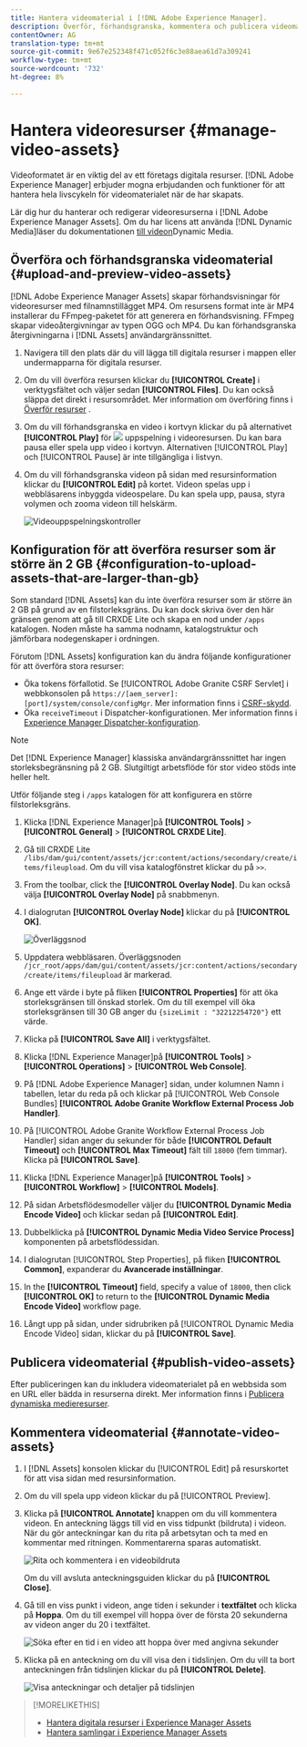 ```yaml
---
title: Hantera videomaterial i [!DNL Adobe Experience Manager].
description: Överför, förhandsgranska, kommentera och publicera videomaterial i [!DNL Adobe Experience Manager].
contentOwner: AG
translation-type: tm+mt
source-git-commit: 9e67e252348f471c052f6c3e88aea61d7a309241
workflow-type: tm+mt
source-wordcount: '732'
ht-degree: 8%

---
```



# Hantera videoresurser {#manage-video-assets}

Videoformatet är en viktig del av ett företags digitala resurser. [!DNL Adobe Experience Manager] erbjuder mogna erbjudanden och funktioner för att hantera hela livscykeln för videomaterialet när de har skapats.

Lär dig hur du hanterar och redigerar videoresurserna i [!DNL Adobe Experience Manager Assets]. Om du har licens att använda [!DNL Dynamic Media]läser du dokumentationen [till videon](/help/assets/video.md)Dynamic Media.

## Överföra och förhandsgranska videomaterial {#upload-and-preview-video-assets}

[!DNL Adobe Experience Manager Assets] skapar förhandsvisningar för videoresurser med filnamnstillägget MP4. Om resursens format inte är MP4 installerar du FFmpeg-paketet för att generera en förhandsvisning. FFmpeg skapar videoåtergivningar av typen OGG och MP4. Du kan förhandsgranska återgivningarna i [!DNL Assets] användargränssnittet.

1. Navigera till den plats där du vill lägga till digitala resurser i mappen eller undermapparna för digitala resurser.
1. Om du vill överföra resursen klickar du **[!UICONTROL Create]** i verktygsfältet och väljer sedan **[!UICONTROL Files]**. Du kan också släppa det direkt i resursområdet. Mer information om överföring finns i [Överför resurser](managing-assets-touch-ui.md#uploading-assets) .
1. Om du vill förhandsgranska en video i kortvyn klickar du på alternativet **[!UICONTROL Play]** för ![](assets/do-not-localize/play.png) uppspelning i videoresursen. Du kan bara pausa eller spela upp video i kortvyn. Alternativen [!UICONTROL Play] och [!UICONTROL Pause] är inte tillgängliga i listvyn.

1. Om du vill förhandsgranska videon på sidan med resursinformation klickar du **[!UICONTROL Edit]** på kortet. Videon spelas upp i webbläsarens inbyggda videospelare. Du kan spela upp, pausa, styra volymen och zooma videon till helskärm.

   ![Videouppspelningskontroller](assets/video-playback-controls.png)

## Konfiguration för att överföra resurser som är större än 2 GB {#configuration-to-upload-assets-that-are-larger-than-gb}

Som standard [!DNL Assets] kan du inte överföra resurser som är större än 2 GB på grund av en filstorleksgräns. Du kan dock skriva över den här gränsen genom att gå till CRXDE Lite och skapa en nod under `/apps` katalogen. Noden måste ha samma nodnamn, katalogstruktur och jämförbara nodegenskaper i ordningen.

Förutom [!DNL Assets] konfiguration kan du ändra följande konfigurationer för att överföra stora resurser:

* Öka tokens förfallotid. Se [!UICONTROL Adobe Granite CSRF Servlet] i webbkonsolen på `https://[aem_server]:[port]/system/console/configMgr`. Mer information finns i [CSRF-skydd](/help/sites-developing/csrf-protection.md).
* Öka `receiveTimeout` i Dispatcher-konfigurationen. Mer information finns i [Experience Manager Dispatcher-konfiguration](https://docs.adobe.com/content/help/en/experience-manager-dispatcher/using/configuring/dispatcher-configuration.html#renders-options).

>[!NOTE]
>
>Det [!DNL Experience Manager] klassiska användargränssnittet har ingen storleksbegränsning på 2 GB. Slutgiltigt arbetsflöde för stor video stöds inte heller helt.

Utför följande steg i `/apps` katalogen för att konfigurera en större filstorleksgräns.

1. Klicka [!DNL Experience Manager]på **[!UICONTROL Tools]** > **[!UICONTROL General]** > **[!UICONTROL CRXDE Lite]**.
1. Gå till CRXDE Lite `/libs/dam/gui/content/assets/jcr:content/actions/secondary/create/items/fileupload`. Om du vill visa katalogfönstret klickar du på `>>`.
1. From the toolbar, click the **[!UICONTROL Overlay Node]**. Du kan också välja **[!UICONTROL Overlay Node]** på snabbmenyn.
1. I dialogrutan **[!UICONTROL Overlay Node]** klickar du på **[!UICONTROL OK]**.

   ![Överläggsnod](assets/overlay-node-path.png)

1. Uppdatera webbläsaren. Överläggsnoden `/jcr_root/apps/dam/gui/content/assets/jcr:content/actions/secondary/create/items/fileupload` är markerad.
1. Ange ett värde i byte på fliken **[!UICONTROL Properties]** för att öka storleksgränsen till önskad storlek. Om du till exempel vill öka storleksgränsen till 30 GB anger du `{sizeLimit : "32212254720"}` ett värde.

1. Klicka på **[!UICONTROL Save All]** i verktygsfältet.
1. Klicka [!DNL Experience Manager]på **[!UICONTROL Tools]** > **[!UICONTROL Operations]** > **[!UICONTROL Web Console]**.
1. På [!DNL Adobe Experience Manager] sidan, under kolumnen Namn i tabellen, letar du reda på och klickar på [!UICONTROL Web Console Bundles] **[!UICONTROL Adobe Granite Workflow External Process Job Handler]**.
1. På [!UICONTROL Adobe Granite Workflow External Process Job Handler] sidan anger du sekunder för både **[!UICONTROL Default Timeout]** och **[!UICONTROL Max Timeout]** fält till `18000` (fem timmar). Klicka på **[!UICONTROL Save]**.
1. Klicka [!DNL Experience Manager]på **[!UICONTROL Tools]** > **[!UICONTROL Workflow]** > **[!UICONTROL Models]**.
1. På sidan Arbetsflödesmodeller väljer du **[!UICONTROL Dynamic Media Encode Video]** och klickar sedan på **[!UICONTROL Edit]**.
1. Dubbelklicka på **[!UICONTROL Dynamic Media Video Service Process]** komponenten på arbetsflödessidan.
1. I dialogrutan [!UICONTROL Step Properties], på fliken **[!UICONTROL Common]**, expanderar du **Avancerade inställningar**.
1. In the **[!UICONTROL Timeout]** field, specify a value of `18000`, then click **[!UICONTROL OK]** to return to the **[!UICONTROL Dynamic Media Encode Video]** workflow page.
1. Långt upp på sidan, under sidrubriken på [!UICONTROL Dynamic Media Encode Video] sidan, klickar du på **[!UICONTROL Save]**.

## Publicera videomaterial {#publish-video-assets}

Efter publiceringen kan du inkludera videomaterialet på en webbsida som en URL eller bädda in resurserna direkt. Mer information finns i [Publicera dynamiska medieresurser](/help/assets/publishing-dynamicmedia-assets.md).

## Kommentera videomaterial {#annotate-video-assets}

1. I [!DNL Assets] konsolen klickar du [!UICONTROL Edit] på resurskortet för att visa sidan med resursinformation.
1. Om du vill spela upp videon klickar du på [!UICONTROL Preview].
1. Klicka på **[!UICONTROL Annotate]** knappen om du vill kommentera videon. En anteckning läggs till vid en viss tidpunkt (bildruta) i videon. När du gör anteckningar kan du rita på arbetsytan och ta med en kommentar med ritningen. Kommentarerna sparas automatiskt.

   ![Rita och kommentera i en videobildruta](assets/annotate-video.png)

   Om du vill avsluta anteckningsguiden klickar du på **[!UICONTROL Close]**.

1. Gå till en viss punkt i videon, ange tiden i sekunder i **textfältet** och klicka på **Hoppa**. Om du till exempel vill hoppa över de första 20 sekunderna av videon anger du 20 i textfältet.

   ![Söka efter en tid i en video att hoppa över med angivna sekunder](assets/seek-in-video.png)

1. Klicka på en anteckning om du vill visa den i tidslinjen. Om du vill ta bort anteckningen från tidslinjen klickar du på **[!UICONTROL Delete]**.

   ![Visa anteckningar och detaljer på tidslinjen](assets/timeline-view-annotation.png)

>[!MORELIKETHIS]
>
>* [Hantera digitala resurser i Experience Manager Assets](/help/assets/managing-assets-touch-ui.md)
>* [Hantera samlingar i Experience Manager Assets](/help/assets/managing-collections-touch-ui.md)


